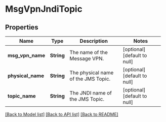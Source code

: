 # MsgVpnJndiTopic

## Properties
Name | Type | Description | Notes
------------ | ------------- | ------------- | -------------
**msg_vpn_name** | **String** | The name of the Message VPN. | [optional] [default to null]
**physical_name** | **String** | The physical name of the JMS Topic. | [optional] [default to null]
**topic_name** | **String** | The JNDI name of the JMS Topic. | [optional] [default to null]

[[Back to Model list]](../README.md#documentation-for-models) [[Back to API list]](../README.md#documentation-for-api-endpoints) [[Back to README]](../README.md)


